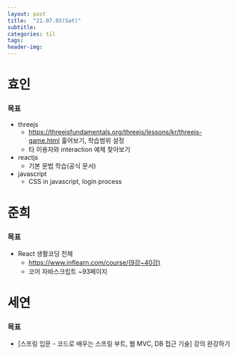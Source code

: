 ```yaml
---
layout: post
title:  "21.07.03(Sat)"
subtitle:
categories: til
tags: 
header-img: 
---
```

# 효인
### 목표
- threejs
   - https://threejsfundamentals.org/threejs/lessons/kr/threejs-game.html 훑어보기, 학습범위 설정
   - 타 이용자와 interaction 예제 찾아보기
- reactjs
    - 기본 문법 학습(공식 문서)
- javascript
    - CSS in javascript, login process
  
준희
=================
### 목표
- React 생활코딩 전체
  - https://www.inflearn.com/course/(9강~40강)
  - 코어 자바스크립트 ~93페이지
  
# 세연

### 목표
  - [스프링 입문 - 코드로 배우는 스프링 부트, 웹 MVC, DB 접근 기술] 강의 완강하기